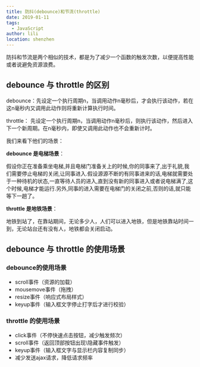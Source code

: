 ```yaml
---
title: 防抖(debounce)和节流(throttle)
date: 2019-01-11
tags:
  - JavaScript
author: lili
location: shenzhen
---
```


防抖和节流是两个相似的技术，都是为了减少一个函数的触发次数，以便提高性能或者说避免资源浪费。

## debounce 与 throttle 的区别

debounce：先设定一个执行周期n，当调用动作n毫秒后，才会执行该动作，若在这n毫秒内又调用此动作则将重新计算执行时间。

throttle： 先设定一个执行周期n，当调用动作n毫秒后，则执行该动作，然后进入下一个新周期。在n毫秒内，即使又调用此动作也不会重新计时。

我们来看下他们的场景：

**debounce 是电梯场景**：

假设你正在准备乘坐电梯,并且电梯门准备关上的时候,你的同事来了,出于礼貌,我们需要停止电梯的关闭,让同事进入.假设源源不断的有同事进来的话,电梯就需要处于一种待机的状态,一直等待人员的进入,直到没有新的同事进入或者说电梯满了,这个时候,电梯才能运行.另外,同事的进入需要在电梯门的关闭之前,否则的话,就只能等下一趟了。

**throttle 是地铁场景**：

地铁到站了，在靠站期间，无论多少人，人们可以进入地铁，但是地铁靠站时间一到，无论站台还有没有人，地铁都会关闭启动。

## debounce 与 throttle 的使用场景

### debounce的使用场景

- scroll事件（资源的加载）
- mousemove事件（拖拽）
- resize事件（响应式布局样式）
- keyup事件（输入框文字停止打字后才进行校验）

### throttle 的使用场景

- click事件（不停快速点击按钮，减少触发频次）
- scroll事件（返回顶部按钮出现\隐藏事件触发）
- keyup事件（输入框文字与显示栏内容复制同步）
- 减少发送ajax请求，降低请求频率
